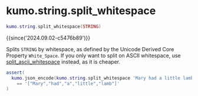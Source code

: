 # kumo.string.split_whitespace

```lua
kumo.string.split_whitespace(STRING)
```

{{since('2024.09.02-c5476b89')}}

Splits `STRING` by whitespace, as defined by the Unicode Derived Core Property `White_Space`.
If you only want to split on ASCII whitespace, use [split_ascii_whitespace](split_ascii_whitespace.md) instead, as it is cheaper.

```lua
assert(
  kumo.json_encode(kumo.string.split_whitespace 'Mary had a little lamb')
    == '["Mary","had","a","little","lamb"]'
)
```




